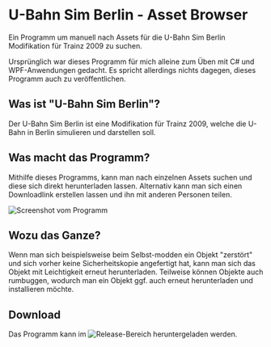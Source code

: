 # U-Bahn Sim Berlin - Asset Browser
Ein Programm um manuell nach Assets für die U-Bahn Sim Berlin Modifikation für Trainz 2009 zu suchen.

Ursprünglich war dieses Programm für mich alleine zum Üben mit C# und WPF-Anwendungen gedacht.
Es spricht allerdings nichts dagegen, dieses Programm auch zu veröffentlichen.


## Was ist "U-Bahn Sim Berlin"?
Der U-Bahn Sim Berlin ist eine Modifikation für Trainz 2009, welche die U-Bahn in Berlin simulieren und darstellen soll.

## Was macht das Programm?
Mithilfe dieses Programms, kann man nach einzelnen Assets suchen und diese sich direkt herunterladen lassen.
Alternativ kann man sich einen Downloadlink erstellen lassen und ihn mit anderen Personen teilen.

![Screenshot vom Programm](https://i.imgur.com/Eqauhzhl.png)


## Wozu das Ganze?
Wenn man sich beispielsweise beim Selbst-modden ein Objekt "zerstört" und sich vorher keine Sicherheitskopie angefertigt hat, kann man sich das Objekt mit Leichtigkeit erneut herunterladen.
Teilweise können Objekte auch rumbuggen, wodurch man ein Objekt ggf. auch erneut herunterladen und installieren möchte.


## Download
Das Programm kann im ![Release-Bereich](https://github.com/David-Mustaang/UBSB_AssetBrowser/releases) heruntergeladen werden.
